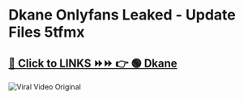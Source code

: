 
 # Dkane Onlyfans Leaked - Update Files 5tfmx

## <h2><a href="https://clipsfans.com/Dkane&ref=git">🔗 Click to LINKS ⏩⏩ 👉 🟢 Dkane </a></h2>

<a href="https://clipsfans.com/Dkane&ref=git" rel="nofollow" data-target="animated-image.originalLink"><img src="https://i.ibb.co.com/xMMVF88/686577567.gif" alt="Viral Video Original" style="max-width: 100%; display: inline-block;" data-target="animated-image.originalImage"></a>

